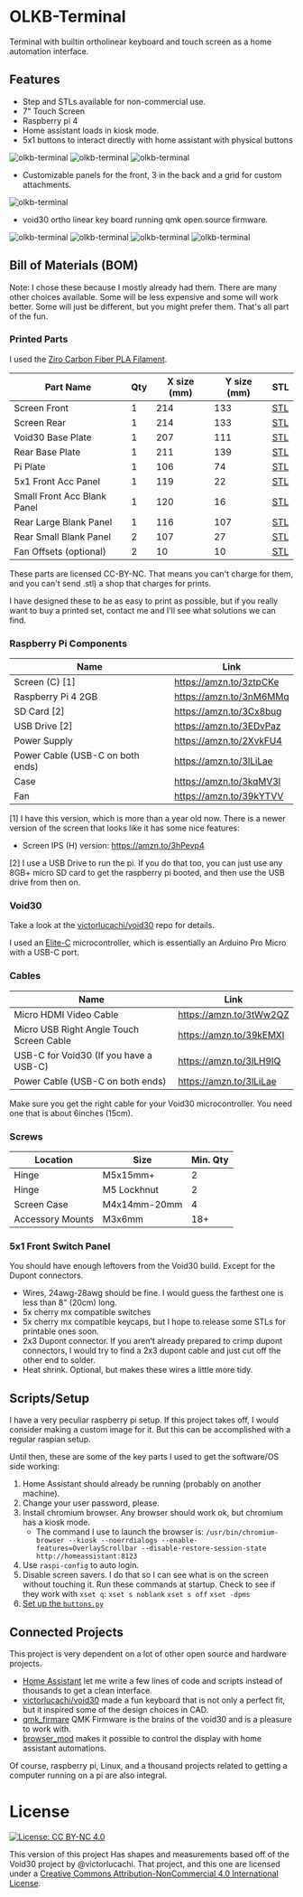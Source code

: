 # OLKB-Terminal

Terminal with builtin ortholinear keyboard and touch screen as a home automation interface.

## Features

- Step and STLs available for non-commercial use.
- 7" Touch Screen
- Raspberry pi 4
- Home assistant loads in kiosk mode.
- 5x1 buttons to interact directly with home assistant with physical buttons
 
![olkb-terminal](media/image1.jpg)
![olkb-terminal](media/image2.jpg)
![olkb-terminal](media/image3.jpg)

- Customizable panels for the front, 3 in the back and a grid for custom attachments.

![olkb-terminal](media/image4.jpg)

- void30 ortho linear key board running qmk open source firmware.

![olkb-terminal](media/image5.jpg)
![olkb-terminal](media/image6.jpg)
![olkb-terminal](media/image7.jpg)
![olkb-terminal](media/image9.jpg)

## Bill of Materials (BOM)

Note: I chose these because I mostly already had them. There are many other choices available. Some
will be less expensive and some will work better. Some will just be different, but you might prefer
them. That's all part of the fun.

### Printed Parts

I used the [Ziro Carbon Fiber PLA Filament](https://amzn.to/39prwRQ).

| Part Name                     | Qty  | X size (mm)   | Y size (mm)   | STL                                            |
| ----------------------------- | ---- | ------------- | ------------- | -----                                          |
| Screen Front                  | 1    | 214           | 133           | [STL](models/stl/ScreenFrontV1.stl)            |
| Screen Rear                   | 1    | 214           | 133           | [STL](models/stl/ScreenRearV1.stl)             |
| Void30 Base Plate             | 1    | 207           | 111           | [STL](models/stl/Void30BasePlateV1.stl)        |
| Rear Base Plate               | 1    | 211           | 139           | [STL](models/stl/RearBasePlateV1.stl)          |
| Pi Plate                      | 1    | 106           | 74            | [STL](models/stl/PiPlateV1.stl)                |
| 5x1 Front Acc Panel           | 1    | 119           | 22            | [STL](models/stl/5x1FrontAccPanelV1.stl)       |
| Small Front Acc Blank Panel   | 1    | 120           | 16            | [STL](models/stl/SmallFromAccBlankPanelV1.stl) |
| Rear Large Blank Panel        | 1    | 116           | 107           | [STL](models/stl/RearLargeBlankPanelV1.stl)    |
| Rear Small Blank Panel        | 2    | 107           | 27            | [STL](models/stl/RearSmallBlankPanelV1.stl)    |
| Fan Offsets (optional)        | 2    | 10            | 10            | [STL](models/stl/FanOffsetsV1.stl)             |

These parts are licensed CC-BY-NC. That means you can't charge for them, and you can't send .stl)
a shop that charges for prints.

I have designed these to be as easy to print as possible, but if you really want to buy a printed
set, contact me and I'll see what solutions we can find.

### Raspberry Pi Components

| Name                             | Link                    |
| -----                            | ----                    |
| Screen (C) [1]                   | https://amzn.to/3ztpCKe |
| Raspberry Pi 4 2GB               | https://amzn.to/3nM6MMq |
| SD Card [2]                      | https://amzn.to/3Cx8bug |
| USB Drive [2]                    | https://amzn.to/3EDvPaz |
| Power Supply                     | https://amzn.to/2XvkFU4 |
| Power Cable (USB-C on both ends) | https://amzn.to/3lLiLae |
| Case                             | https://amzn.to/3kqMV3l |
| Fan                              | https://amzn.to/39kYTVV |

[1] I have this version, which is more than a year old now. There is a newer version of the screen that looks like it has some nice features:
   - Screen IPS (H) version: https://amzn.to/3hPevp4
   
[2] I use a USB Drive to run the pi. If you do that too, you can just use any 8GB+ micro SD card to
get the raspberry pi booted, and then use the USB drive from then on.

### Void30

Take a look at the [victorlucachi/void30](https://github.com/victorlucachi/void30) repo for details.

I used an
[Elite-C](https://keeb.io/products/elite-c-low-profile-version-usb-c-pro-micro-replacement-atmega32u4)
microcontroller, which is essentially an Arduino Pro Micro with a USB-C port.

### Cables

| Name                                         | Link                    |
| -----                                        | ----                    |
| Micro HDMI Video Cable                       | https://amzn.to/3tWw2QZ |
| Micro USB Right Angle Touch Screen Cable     | https://amzn.to/39kEMXI |
| USB-C for Void30 (If you have a USB-C)       | https://amzn.to/3lLH9IQ |
| Power Cable (USB-C on both ends)             | https://amzn.to/3lLiLae |

Make sure you get the right cable for your Void30 microcontroller. You need one that is about 6inches (15cm).

### Screws

| Location         | Size           | Min. Qty   |
| ---              | -------------- | ---------- |
| Hinge            | M5x15mm+       | 2          |
| Hinge            | M5 Lockhnut    | 2          |
| Screen Case      | M4x14mm-20mm   | 4          |
| Accessory Mounts | M3x6mm         | 18+        |

### 5x1 Front Switch Panel

You should have enough leftovers from the Void30 build. Except for the Dupont connectors.

- Wires, 24awg-28awg should be fine. I would guess the farthest one is less than 8" (20cm) long.
- 5x cherry mx compatible switches
- 5x cherry mx compatible keycaps, but I hope to release some STLs for printable ones soon.
- 2x3 Dupont connector. If you aren't already prepared to crimp dupont connectors, I would try to
  find a 2x3 dupont cable and just cut off the other end to solder.
- Heat shrink. Optional, but makes these wires a little more tidy.

## Scripts/Setup

I have a very peculiar raspberry pi setup. If this project takes off, I would consider making a custom image for it.
But this can be accomplished with a regular raspian setup.

Until then, these are some of the key parts I used to get the software/OS side working:

1. Home Assistant should already be running (probably on another machine).
2. Change your user password, please.
3. Install chromium browser. Any browser should work ok, but chromium has a kiosk mode.
   - The command I use to launch the browser is: `/usr/bin/chromium-browser --kiosk --noerrdialogs --enable-features=OverlayScrollbar --disable-restore-session-state http://homeassistant:8123`
4. Use `raspi-config` to auto login.
5. Disable screen savers. I do that so I can see what is on the screen without touching it. Run these commands at startup. Check to see if they work with `xset q`:
    `xset s noblank`
    `xset s off`
    `xset -dpms`
6. [Set up the `buttons.py`](buttons/)

## Connected Projects

This project is very dependent on a lot of other open source and hardware projects.

 - [Home Assistant](https://home-assistant.io) let me write a few lines of code and scripts instead of thousands to get a clean interface.
 - [victorlucachi/void30](https://github.com/victorlucachi/void30) made a fun keyboard that is not only a perfect fit, but it inspired some of the design choices in CAD. 
 - [qmk_firmare](https://qmk.fm/) QMK Firmware is the brains of the void30 and is a pleasure to work with.
 - [browser_mod](https://github.com/thomasloven/hass-browser_mod) makes it possible to control the display with home assistant automations.

Of course, raspberry pi, Linux, and a thousand projects related to getting a computer running on a pi are also integral.

# License

[![License: CC BY-NC 4.0](https://img.shields.io/badge/License-CC%20BY--NC%204.0-lightgrey.svg)](https://creativecommons.org/licenses/by-nc/4.0/)

This version of this project Has shapes and measurements based off of the Void30 project by @victorlucachi. That project, and
this one are licensed under a [Creative Commons Attribution-NonCommercial 4.0 International License](https://creativecommons.org/licenses/by-nc/4.0/).


